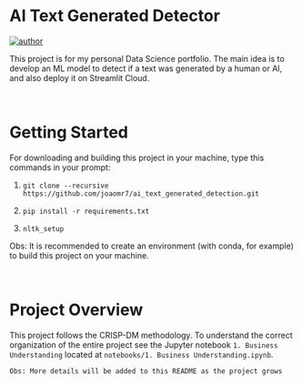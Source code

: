 # AI Text Generated Detector

[![author](https://img.shields.io/badge/author-joaomr7-red.svg)](https://github.com/joaomr7)

This project is for my personal Data Science portfolio. The main idea is to develop an ML model to detect if a text was generated by a human or AI, and also deploy it on Streamlit Cloud.

<br>

# Getting Started

For downloading and building  this project in your machine, type this commands in your prompt:

1. `git clone --recursive https://github.com/joaomr7/ai_text_generated_detection.git`

2. `pip install -r requirements.txt`

3. `nltk_setup`

Obs: It is recommended to create an environment (with conda, for example) to build this project on your machine.

<br>

# Project Overview

This project follows the CRISP-DM methodology. To understand the correct organization of the entire project see the Jupyter notebook `1. Business Understanding` located at `notebooks/1. Business Understanding.ipynb`.

`Obs: More details will be added to this README as the project grows`